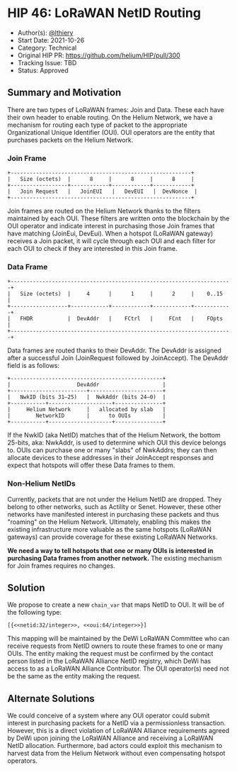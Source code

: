 # HIP 46: LoRaWAN NetID Routing

- Author(s): [@lthiery](https://github.com/lthiery)
- Start Date: 2021-10-26
- Category: Technical
- Original HIP PR: <https://github.com/helium/HIP/pull/300>
- Tracking Issue: TBD
- Status: Approved

## Summary and Motivation

There are two types of LoRaWAN frames: Join and Data. These each have their own
header to enable routing. On the Helium Network, we have a mechanism for
routing each type of packet to the appropriate Organizational Unique Identifier
(OUI). OUI operators are the entity that purchases packets on the Helium
Network.

### Join Frame

```
+---------------------------------------------------------+
|   Size (octets)  |      8     |      8     |      8     |
+------------------+------------+------------+------------+
|   Join Request   |   JoinEUI   |   DevEUI   |  DevNonce  |
+---------------------------------------------------------+
```

Join frames are routed on the Helium Network thanks to the filters maintained
by each OUI. These filters are written onto the blockchain by the OUI operator
and indicate interest in purchasing those Join frames that have matching
(JoinEui, DevEui). When a hotspot (LoRaWAN gateway) receives a Join packet,
it will cycle through each OUI and each filter for each OUI to check if they
are interested in this Join frame.

### Data Frame

```
+----------------------------------------------------------------------+
|   Size (octets)  |     4      |      1     |      2     |    0..15   |
+------------------+------------+------------+------------+------------+
|   FHDR           |  DevAddr   |    FCtrl   |     FCnt   |    FOpts   |
+----------------------------------------------------------------------+
```

Data frames are routed thanks to their DevAddr. The DevAddr is assigned after
a successful Join (JoinRequest followed by JoinAccept). The DevAddr field is as
follows:

```
+------------------------------------------------+
|                     DevAddr                    |
+------------------------+-----------------------+
|   NwkID (bits 31–25)   |  NwkAddr (bits 24–0)  |
+-----------+--------------------+---------------+
|     Helium Network     |   allocated by slab   |
|        NetworkID       |      to OUIs          |
+-----------+--------------------+---------------+
```

If the NwkID (aka NetID) matches that of the Helium Network, the bottom 25-bits,
aka: NwkAddr, is used to determine which OUI this device belongs to. OUIs can
purchase one or many "slabs" of NwkAddrs; they can then allocate devices to
these addresses in their JoinAccept responses and expect that hotspots will
offer these Data frames to them.

### Non-Helium NetIDs

Currently, packets that are not under the Helium NetID are dropped. They belong
to other networks, such as Actility or Senet. However, these other networks
have manifested interest in purchasing these packets and thus "roaming" on the
Helium Network. Ultimately, enabling this makes the existing infrastructure
more valuable as the same hotspots (LoRaWAN gateways) can provide coverage for
these existing LoRaWAN Networks.

**We need a way to tell hotspots that one or many OUIs is interested in
purchasing Data frames from another network.** The existing mechanism for Join
frames requires no changes.

## Solution

We propose to create a new `chain_var` that maps NetID to OUI. It will be of
the following type:

```
[{<<netid:32/integer>>, <<oui:64/integer>>}]
```

This mapping will be maintained by the DeWi LoRaWAN Committee who can receive
requests from NetID owners to route these frames to one or many OUIs. The
entity making the request must be confirmed by the contact person listed in the
LoRaWAN Alliance NetID registry, which DeWi has access to as a LoRaWAN Alliance
Contributor. The OUI operator(s) need not be the same as the entity making the
request.

## Alternate Solutions

We could conceive of a system where any OUI operator could submit interest in
purchasing packets for a NetID via a permissionless transaction. However, this
is a direct violation of LoRaWAN Alliance requirements agreed by DeWi upon
joining the LoRaWAN Alliance and receiving a LoRaWAN NetID allocation.
Furthermore, bad actors could exploit this mechanism to harvest data from the
Helium Network without even compensating hotspot operators.
